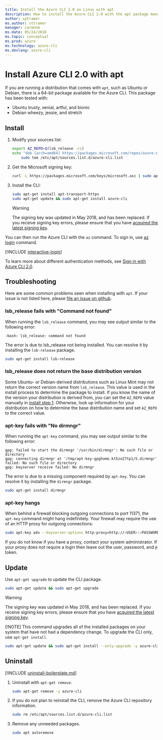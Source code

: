 ```yaml
---
title: Install the Azure CLI 2.0 on Linux with apt
description: How to install the Azure CLI 2.0 with the apt package manager
author: sptramer
ms.author: sttramer
manager: carmonm
ms.date: 05/24/2018
ms.topic: conceptual
ms.prod: azure
ms.technology: azure-cli
ms.devlang: azure-cli
---
```


# Install Azure CLI 2.0 with apt

If you are running a distribution that comes with `apt`, such as Ubuntu or Debian, there is a 64-bit package available
for the Azure CLI. This package has been tested with:

* Ubuntu trusty, xenial, artful, and bionic
* Debian wheezy, jessie, and stretch

## Install

1. <div id="install-step-1"/>Modify your sources list:

    ```bash
    export AZ_REPO=$(lsb_release -cs)
    echo "deb [arch=amd64] https://packages.microsoft.com/repos/azure-cli/ $AZ_REPO main" | \
        sudo tee /etc/apt/sources.list.d/azure-cli.list
    ```

2. <div id="signingKey"/>Get the Microsoft signing key:

   ```bash
   curl -L https://packages.microsoft.com/keys/microsoft.asc | sudo apt-key add -
   ```

3. Install the CLI:

   ```bash
   sudo apt-get install apt-transport-https
   sudo apt-get update && sudo apt-get install azure-cli
   ```

   > [!WARNING]
   > The signing key was updated in May 2018, and has been replaced. If you receive
   > signing key errors, please ensure that you have [acquired the latest signing key](#signingKey).

You can then run the Azure CLI with the `az` command. To sign in, use [az login](/cli/azure/reference-index#az-login) command.

[!INCLUDE [interactive-login](includes/interactive-login.md)]

To learn more about different authentication methods, see [Sign in with Azure CLI 2.0](authenticate-azure-cli.md).

## Troubleshooting

Here are some common problems seen when installing with `apt`. If your issue is not listed here, please [file an issue on github](https://github.com/Azure/azure-cli/issues).

### lsb_release fails with "Command not found"

When running the `lsb_release` command, you may see output similar to the following error:

```output
-bash: lsb_release: command not found
```

The error is due to lsb_release not being installed. You can resolve it by installing the `lsb-release` package.

```bash
sudo apt-get install lsb-release
```

### lsb_release does not return the base distribution version

Some Ubuntu- or Debian-derived distributions such as Linux Mint may not return the correct version name from `lsb_release`. This value is used in the install process to
determine the package to install. If you know the name of the version your distribution is derived from, you can set the `AZ_REPO` value manually in
[install step 1](#install-step-1). Otherwise, look up information for your distribution on how to determine the base distribution name and set `AZ_REPO` to the correct value.

### apt-key fails with "No dirmngr"

When running the `apt-key` command, you may see output similar to the following error:

```output
gpg: failed to start the dirmngr '/usr/bin/dirmngr': No such file or directory
gpg: connecting dirmngr at '/tmp/apt-key-gpghome.kt5zo27tp1/S.dirmngr' failed: No such file or directory
gpg: keyserver receive failed: No dirmngr
```

The error is due to a missing component required by `apt-key`. You can resolve it by installing the `dirmngr` package.

```bash
sudo apt-get install dirmngr
```

### apt-key hangs

When behind a firewall blocking outgoing connections to port 11371, the `apt-key` command might hang indefinitely. Your firewall may require the use of an HTTP proxy for outgoing connections:

```bash
sudo apt-key adv --keyserver-options http-proxy=http://<USER>:<PASSWORD>@<PROXY-HOST>:<PROXY-PORT>/ --keyserver packages.microsoft.com --recv-keys 52E16F86FEE04B979B07E28DB02C46DF417A0893
```

If you do not know if you have a proxy, contact your system administrator. If your proxy does not require a login then leave out the user, password, and `@` token.

## Update

Use `apt-get upgrade` to update the CLI package.

   ```bash
   sudo apt-get update && sudo apt-get upgrade
   ```

> [!WARNING]
> The signing key was updated in May 2018, and has been replaced. If you receive
> signing key errors, please ensure that you have [acquired the latest signing key](#signingKey).
>
> [!NOTE]
> This command upgrades all of the installed packages on your system that have not had a dependency change.
> To upgrade the CLI only, use `apt-get install`.
> ```bash
> sudo apt-get update && sudo apt-get install --only-upgrade -y azure-cli
> ```

## Uninstall

[!INCLUDE [uninstall-boilerplate.md](includes/uninstall-boilerplate.md)]

1. Uninstall with `apt-get remove`.

    ```bash
    sudo apt-get remove -y azure-cli
    ```

2. If you do not plan to reinstall the CLI, remove the Azure CLI repository information.

   ```bash
   sudo rm /etc/apt/sources.list.d/azure-cli.list
   ```

3. Remove any unneeded packages.

   ```bash
   sudo apt autoremove
   ```
